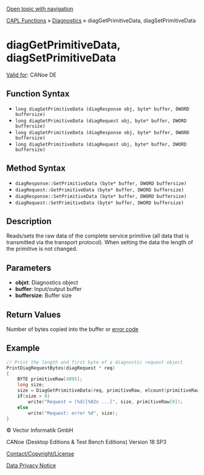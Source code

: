 [Open topic with navigation](../../../../../CANoeDEFamily.htm#Topics/CAPLFunctions/Diagnostics/Functions/CAPLfunctionDiagGetPrimitiveData.md)

[CAPL Functions](../../CAPLfunctions.md) » [Diagnostics](../CAPLfunctionsDiagnosticsOverview.md) » diagGetPrimitiveData, diagSetPrimitiveData

# diagGetPrimitiveData, diagSetPrimitiveData

[Valid for](../../../Shared/FeatureAvailability.md): CANoe DE

## Function Syntax

- `long diagGetPrimitiveData (diagResponse obj, byte* buffer, DWORD buffersize)`
- `long diagGetPrimitiveData (diagRequest obj, byte* buffer, DWORD buffersize)`
- `long diagSetPrimitiveData (diagResponse obj, byte* buffer, DWORD buffersize)`
- `long diagSetPrimitiveData (diagRequest obj, byte* buffer, DWORD buffersize)`

## Method Syntax

- `diagResponse::GetPrimitiveData (byte* buffer, DWORD buffersize)`
- `diagRequest::GetPrimitiveData (byte* buffer, DWORD buffersize)`
- `diagResponse::SetPrimitiveData (byte* buffer, DWORD buffersize)`
- `diagRequest::SetPrimitiveData (byte* buffer, DWORD buffersize)`

## Description

Reads/sets the raw data of the complete service primitive (all data that is transmitted via the transport protocol). When setting the data the length of the primitive is not changed.

## Parameters

- **objxt**: Diagnostics object
- **buffer**: Input/output buffer
- **buffersize**: Buffer size

## Return Values

Number of bytes copied into the buffer or [error code](../CAPLfunctionsDiagnosticsErrorCode.md)

## Example

```c
// Print the length and first byte of a diagnostic request object
PrintDiagRequestBytes(diagRequest * req)
{
    BYTE primitiveRaw[4095];
    long size;
    size = DiagGetPrimitiveData(req, primitiveRaw, elcount(primitiveRaw));
    if(size > 0)
        write("Request = (%d)[%02x ...]", size, primitiveRaw[0]);
    else
        write("Request: error %d", size);
}
```

© Vector Informatik GmbH

CANoe (Desktop Editions & Test Bench Editions) Version 18 SP3

[Contact/Copyright/License](../../../Shared/ContactCopyrightLicense.md)

[Data Privacy Notice](https://www.vector.com/int/en/company/get-info/privacy-policy/)